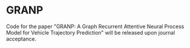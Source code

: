 # GRANP
Code for the paper "GRANP: A Graph Recurrent Attentive Neural Process Model for Vehicle Trajectory Prediction" will be released upon journal acceptance.

